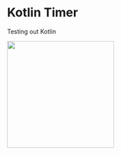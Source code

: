 # Kotlin Timer

Testing out Kotlin

<img src="https://user-images.githubusercontent.com/94934469/213624523-7771f253-ef83-4701-8c4d-92849950a27e.svg" width="250">

